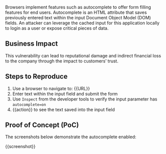 Browsers implement features such as autocomplete to offer form filling features for end users. Autocomplete is an HTML attribute that saves previously entered text within the input Document Object Model (DOM) fields. An attacker can leverage the cached input for this application locally to login as a user or expose critical pieces of data.

## Business Impact

This vulnerability can lead to reputational damage and indirect financial loss to the company through the impact to customers’ trust.

## Steps to Reproduce

1. Use a browser to navigate to: {{URL}}
1. Enter text within the input field and submit the form
1. Use `Inspect` from the developer tools to verify the input parameter has `autocomplete=on`
1. {{action}} to see the text saved into the input field

## Proof of Concept (PoC)

The screenshots below demonstrate the autocomplete enabled:

{{screenshot}}
